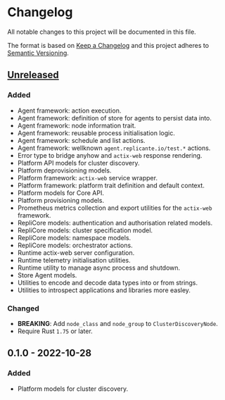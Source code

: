 <!-- markdownlint-disable MD024 -->
# Changelog

All notable changes to this project will be documented in this file.

The format is based on [Keep a Changelog](http://keepachangelog.com/en/1.0.0/)
and this project adheres to [Semantic Versioning](http://semver.org/spec/v2.0.0.html).

## [Unreleased]

### Added

- Agent framework: action execution.
- Agent framework: definition of store for agents to persist data into.
- Agent framework: node information trait.
- Agent framework: reusable process initialisation logic.
- Agent framework: schedule and list actions.
- Agent framework: wellknown `agent.replicante.io/test.*` actions.
- Error type to bridge anyhow and `actix-web` response rendering.
- Platform API models for cluster discovery.
- Platform deprovisioning models.
- Platform framework: `actix-web` service wrapper.
- Platform framework: platform trait definition and default context.
- Platform models for Core API.
- Platform provisioning models.
- Prometheus metrics collection and export utilities for the `actix-web` framework.
- RepliCore models: authentication and authorisation related models.
- RepliCore models: cluster specification model.
- RepliCore models: namespace models.
- RepliCore models: orchestrator actions.
- Runtime actix-web server configuration.
- Runtime telemetry initialisation utilities.
- Runtime utility to manage async process and shutdown.
- Store Agent models.
- Utilities to encode and decode data types into or from strings.
- Utilities to introspect applications and libraries more easley.

### Changed

- **BREAKING**: Add `node_class` and `node_group` to `ClusterDiscoveryNode`.
- Require Rust `1.75` or later.

## 0.1.0 - 2022-10-28

### Added

- Platform models for cluster discovery.

[Unreleased]: https://github.com/replicante-io/replisdk-rust/compare/v0.1.0...HEAD
